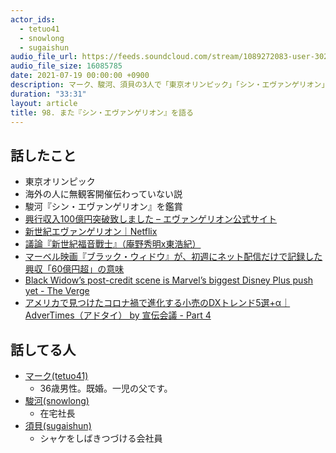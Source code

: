 ```yaml
---
actor_ids:
  - tetuo41
  - snowlong
  - sugaishun
audio_file_url: https://feeds.soundcloud.com/stream/1089272083-user-302747142-yarukinai-98-2021-07-19.mp3
audio_file_size: 16085785
date: 2021-07-19 00:00:00 +0900
description: マーク、駿河、須貝の3人で「東京オリンピック」「シン・エヴァンゲリオン」「ブラック・ウィドウ」について話しました。
duration: "33:31"
layout: article
title: 98. また『シン・エヴァンゲリオン』を語る
---
```


## 話したこと
- 東京オリンピック
- 海外の人に無観客開催伝わっていない説
- 駿河『シン・エヴァンゲリオン』を鑑賞
- [興行収入100億円突破致しました – エヴァンゲリオン公式サイト](https://www.evangelion.co.jp/news/0713_100/)
- [新世紀エヴァンゲリオン｜Netflix](https://www.netflix.com/jp/title/81033445)
- [議論『新世紀福音戰士』（庵野秀明x東浩紀）](https://hackmd.io/@f6bfb5/B1twrR3kr/%2Fs%2FDrEE9N3qRwO9nYCT2WXjyQ)
- [マーベル映画『ブラック・ウィドウ』が、初週にネット配信だけで記録した興収「60億円超」の意味](https://wired.jp/2021/07/14/black-widow-disney-box-office/)
- [Black Widow’s post-credit scene is Marvel’s biggest Disney Plus push yet - The Verge](https://www.theverge.com/22567297/black-widows-post-credit-scene-explained-marvel-disney-plus)
- [アメリカで見つけたコロナ禍で進化する小売のDXトレンド5選+α｜AdverTimes（アドタイ） by 宣伝会議 - Part 4](https://www.advertimes.com/20210416/article346802/4/)

## 話してる人
- [マーク(tetuo41)](https://twitter.com/tetuo41)
  - 36歳男性。既婚。一児の父です。
- [駿河(snowlong)](https://twitter.com/_snowlong)
  - 在宅社長
- [須貝(sugaishun)](https://twitter.com/sugaishun)
  - シャケをしばきつづける会社員
